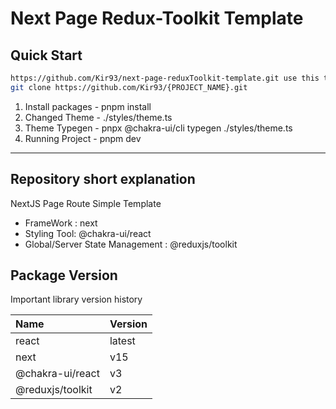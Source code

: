 # Next Page Redux-Toolkit Template

## Quick Start

```zsh
https://github.com/Kir93/next-page-reduxToolkit-template.git use this template and make project
git clone https://github.com/Kir93/{PROJECT_NAME}.git
```

1. Install packages - pnpm install
2. Changed Theme - ./styles/theme.ts
3. Theme Typegen - pnpx @chakra-ui/cli typegen ./styles/theme.ts
4. Running Project - pnpm dev

---

## Repository short explanation

NextJS Page Route Simple Template

- FrameWork : next
- Styling Tool: @chakra-ui/react
- Global/Server State Management : @reduxjs/toolkit

## Package Version

Important library version history

| Name             | Version |
| :--------------- | :------ |
| react            | latest  |
| next             | v15     |
| @chakra-ui/react | v3      |
| @reduxjs/toolkit | v2      |
